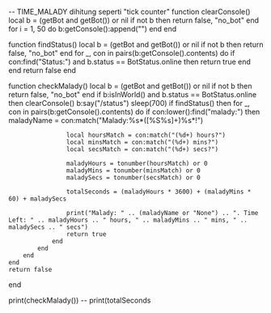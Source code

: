 -- TIME_MALADY dihitung seperti "tick counter"
function clearConsole()
    local b = (getBot and getBot()) or nil
    if not b then
      return false, "no_bot"
    end
    for i = 1, 50 do
        b:getConsole():append("")
    end
end

function findStatus()
    local b = (getBot and getBot()) or nil
    if not b then
      return false, "no_bot"
    end
    for _, con in pairs(b:getConsole().contents) do
        if con:find("Status:") and b.status == BotStatus.online then
            return true
        end
    end
    return false
end

function checkMalady()
    local b = (getBot and getBot()) or nil
    if not b then
      return false, "no_bot"
    end
    if b:isInWorld() and b.status == BotStatus.online then
        clearConsole()
        b:say("/status")
        sleep(700)
        if findStatus() then
            for _, con in pairs(b:getConsole().contents) do
                if con:lower():find("malady:") then
                    maladyName = con:match("Malady:%s*([%S%s]+)%s*!")

                    local hoursMatch = con:match("(%d+) hours?")
                    local minsMatch = con:match("(%d+) mins?")
                    local secsMatch = con:match("(%d+) secs?")

                    maladyHours = tonumber(hoursMatch) or 0
                    maladyMins = tonumber(minsMatch) or 0
                    maladySecs = tonumber(secsMatch) or 0

                    totalSeconds = (maladyHours * 3600) + (maladyMins * 60) + maladySecs

                    print("Malady: " .. (maladyName or "None") .. ". Time Left: " .. maladyHours .. " hours, " .. maladyMins .. " mins, " .. maladySecs .. " secs")
                    return true
                end
            end
        end 
    end
    return false
end

print(checkMalady())
-- print(totalSeconds
